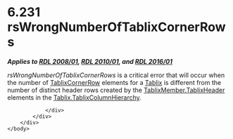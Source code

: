 <html dir="LTR" xmlns:mshelp="http://msdn.microsoft.com/mshelp" xmlns:ddue="http://ddue.schemas.microsoft.com/authoring/2003/5" xmlns:xlink="http://www.w3.org/1999/xlink" xmlns:tool="http://www.microsoft.com/tooltip">
    <head>
        <meta http-equiv="Content-Type" content="text/html; CHARSET=utf-8"></meta>
        <meta name="save" content="history"></meta>
        <title>6.231 rsWrongNumberOfTablixCornerRows</title>
        <xml>
            <mshelp:toctitle title="6.231 rsWrongNumberOfTablixCornerRows"></mshelp:toctitle>
            <mshelp:rltitle title="[MS-RDL]: rsWrongNumberOfTablixCornerRows"></mshelp:rltitle>
            <mshelp:keyword index="A" term="ccc88f40-44bf-419d-8cbb-f5c2f73ff6f7"></mshelp:keyword>
            <mshelp:attr name="DCSext.ContentType" value="open specification"></mshelp:attr>
            <mshelp:attr name="AssetID" value="ccc88f40-44bf-419d-8cbb-f5c2f73ff6f7"></mshelp:attr>
            <mshelp:attr name="TopicType" value="kbRef"></mshelp:attr>
            <mshelp:attr name="DCSext.Title" value="[MS-RDL]: rsWrongNumberOfTablixCornerRows" />
        </xml>
    </head>
    <body>
        <div id="header">
            <h1 class="heading">6.231 rsWrongNumberOfTablixCornerRows</h1>
        </div>
        <div id="mainSection">
            <div id="mainBody">
                <div id="allHistory" class="saveHistory"></div>
                <div id="sectionSection0" class="section" name="collapseableSection">
                    

<p><b><i>Applies to </i></b><a href="1e855f94-4617-47e4-b89e-0856c6cb420f.md"><b><i>RDL 2008/01</i></b></a><b><i>,
</i></b><a href="3428e690-a348-4ec7-8a6a-8efb42d2cdee.md"><b><i>RDL 2010/01</i></b></a><b><i>,
and </i></b><a href="52ce3983-2bfc-4e72-9359-42aaf5fe4509.md"><b><i>RDL 2016/01</i></b></a></p>

<p><i>rsWrongNumberOfTablixCornerRows</i> is a critical error
that will occur when the number of <a href="079f1814-7516-4b42-82be-00126e990972.md">TablixCornerRow</a> elements
for a <a href="e42fb86e-799a-4202-8845-ac38831efccb.md">Tablix</a> is
different from the number of distinct header rows created by the <a href="90993eca-bc8f-4e4c-9eeb-e92ac7395c96.md">TablixMember.TablixHeader</a>
elements in the <a href="cec79793-0ca9-47b9-b2f0-465fb01fd808.md">Tablix.TablixColumnHierarchy</a>.</p>


                </div>
            </div>
        </div>
    </body>
</html>